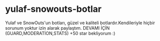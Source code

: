 # yulaf-snowouts-botlar
Yulaf ve SnowOuts'un botları, güzel ve kaliteli botlardır.Kendileriyle hiçbir sorunum yoktur izin alarak paylaştım. DEVAMI İÇİN (GUARD,MODERATİON,STATS) +50 star bekliyorum :)
